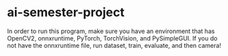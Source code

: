 # ai-semester-project

In order to run this program, make sure you have an environment that has OpenCV2, onnxruntime, PyTorch, TorchVision, and PySimpleGUI. If you do not have the onnxruntime file, run dataset, train, evaluate, and then camera!

